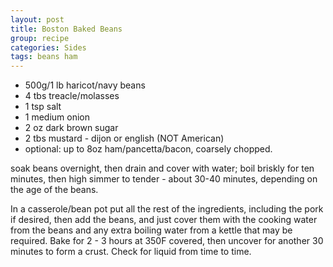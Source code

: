 ```yaml
---
layout: post
title: Boston Baked Beans
group: recipe
categories: Sides
tags: beans ham
---
```


- 500g/1 lb haricot/navy beans
- 4 tbs treacle/molasses
- 1 tsp salt
- 1 medium onion
- 2 oz dark brown sugar
- 2 tbs mustard - dijon or english (NOT American)
- optional:
  up to 8oz ham/pancetta/bacon, coarsely chopped.

soak beans overnight, then drain and cover with water; boil briskly for ten minutes, then high simmer to tender - about 30-40 minutes, depending on the age of the beans.

In a casserole/bean pot put all the rest of the ingredients, including the pork if desired, then add the beans, and just cover them with the cooking water from the beans and any extra boiling water from a kettle that may be required.  Bake for 2 - 3 hours at 350F covered, then uncover for another 30 minutes to form a crust.  Check for liquid from time to time.